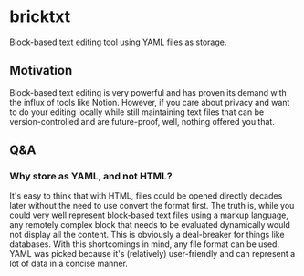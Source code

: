 # bricktxt

Block-based text editing tool using YAML files as storage.

## Motivation

Block-based text editing is very powerful and has proven its demand with the influx of tools like Notion.
However, if you care about privacy and want to do your editing locally while still maintaining text files that can be version-controlled and are future-proof, well, nothing offered you that.

## Q&A

### Why store as YAML, and not HTML?

It's easy to think that with HTML, files could be opened directly decades later without the need to use convert the format first.
The truth is, while you could very well represent block-based text files using a markup language, any remotely complex block that needs to be evaluated dynamically would not display all the content. This is obviously a deal-breaker for things like databases.
With this shortcomings in mind, any file format can be used. YAML was picked because it's (relatively) user-friendly and can represent a lot of data in a concise manner.
